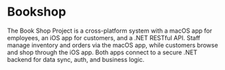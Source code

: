 # Bookshop
The Book Shop Project is a cross-platform system with a macOS app for employees, an iOS app for customers, and a .NET RESTful API. Staff manage inventory and orders via the macOS app, while customers browse and shop through the iOS app. Both apps connect to a secure .NET backend for data sync, auth, and business logic.
